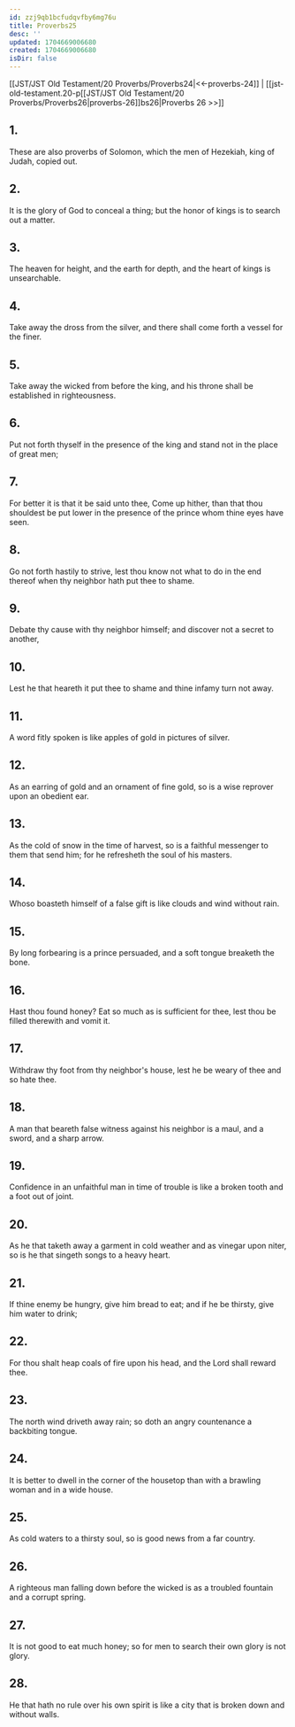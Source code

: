 ```yaml
---
id: zzj9qb1bcfudqvfby6mg76u
title: Proverbs25
desc: ''
updated: 1704669006680
created: 1704669006680
isDir: false
---
```

[[JST/JST Old Testament/20 Proverbs/Proverbs24|<<-proverbs-24]] | [[jst-old-testament.20-p[[JST/JST Old Testament/20 Proverbs/Proverbs26|proverbs-26]]bs26|Proverbs 26 >>]]
## 1.
These are also proverbs of Solomon, which the men of Hezekiah, king of Judah, copied out.
## 2.
It is the glory of God to conceal a thing; but the honor of kings is to search out a matter.
## 3.
The heaven for height, and the earth for depth, and the heart of kings is unsearchable.
## 4.
Take away the dross from the silver, and there shall come forth a vessel for the finer.
## 5.
Take away the wicked from before the king, and his throne shall be established in righteousness.
## 6.
Put not forth thyself in the presence of the king and stand not in the place of great men;
## 7.
For better it is that it be said unto thee, Come up hither, than that thou shouldest be put lower in the presence of the prince whom thine eyes have seen.
## 8.
Go not forth hastily to strive, lest thou know not what to do in the end thereof when thy neighbor hath put thee to shame.
## 9.
Debate thy cause with thy neighbor himself; and discover not a secret to another,
## 10.
Lest he that heareth it put thee to shame and thine infamy turn not away.
## 11.
A word fitly spoken is like apples of gold in pictures of silver.
## 12.
As an earring of gold and an ornament of fine gold, so is a wise reprover upon an obedient ear.
## 13.
As the cold of snow in the time of harvest, so is a faithful messenger to them that send him; for he refresheth the soul of his masters.
## 14.
Whoso boasteth himself of a false gift is like clouds and wind without rain.
## 15.
By long forbearing is a prince persuaded, and a soft tongue breaketh the bone.
## 16.
Hast thou found honey? Eat so much as is sufficient for thee, lest thou be filled therewith and vomit it.
## 17.
Withdraw thy foot from thy neighbor\'s house, lest he be weary of thee and so hate thee.
## 18.
A man that beareth false witness against his neighbor is a maul, and a sword, and a sharp arrow.
## 19.
Confidence in an unfaithful man in time of trouble is like a broken tooth and a foot out of joint.
## 20.
As he that taketh away a garment in cold weather and as vinegar upon niter, so is he that singeth songs to a heavy heart.
## 21.
If thine enemy be hungry, give him bread to eat; and if he be thirsty, give him water to drink;
## 22.
For thou shalt heap coals of fire upon his head, and the Lord shall reward thee.
## 23.
The north wind driveth away rain; so doth an angry countenance a backbiting tongue.
## 24.
It is better to dwell in the corner of the housetop than with a brawling woman and in a wide house.
## 25.
As cold waters to a thirsty soul, so is good news from a far country.
## 26.
A righteous man falling down before the wicked is as a troubled fountain and a corrupt spring.
## 27.
It is not good to eat much honey; so for men to search their own glory is not glory.
## 28.
He that hath no rule over his own spirit is like a city that is broken down and without walls.

